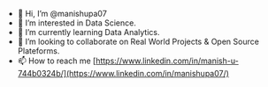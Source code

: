 - 👋 Hi, I’m @manishupa07
- 👀 I’m interested in Data Science.
- 🌱 I’m currently learning Data Analytics.
- 💞️ I’m looking to collaborate on Real World Projects & Open Source Plateforms. 
- 📫 How to reach me [https://www.linkedin.com/in/manish-u-744b0324b/](https://www.linkedin.com/in/manishupa07/)

<!---
ManishUp10/ManishUp10 is a ✨ special ✨ repository because its `README.md` (this file) appears on your GitHub profile.
You can click the Preview link to take a look at your changes.
--->

